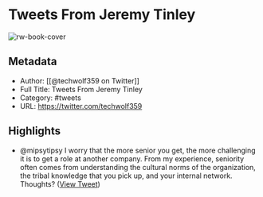 # Tweets From Jeremy Tinley

![rw-book-cover](https://pbs.twimg.com/profile_images/1287965235324661760/k8M2TYRe.jpg)

## Metadata
- Author: [[@techwolf359 on Twitter]]
- Full Title: Tweets From Jeremy Tinley
- Category: #tweets
- URL: https://twitter.com/techwolf359

## Highlights
- @mipsytipsy I worry that the more senior you get, the more challenging it is to get a role at another company. From my experience, seniority often comes from understanding the cultural norms of the organization, the tribal knowledge that you pick up, and your internal network. Thoughts? ([View Tweet](https://twitter.com/techwolf359/status/1693211166300893392))
